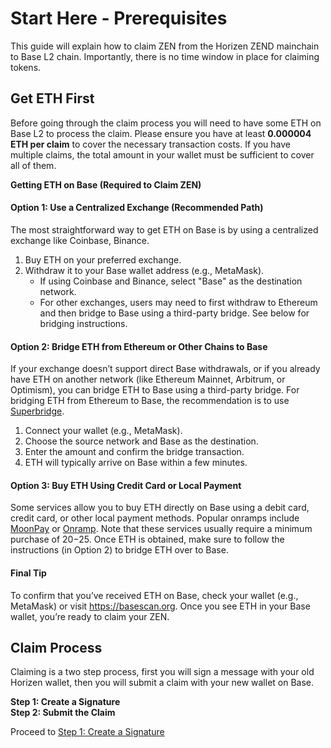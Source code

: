 # Start Here - Prerequisites

This guide will explain how to claim ZEN from the Horizen ZEND mainchain to Base L2 chain. Importantly, there is no time window in place for claiming tokens.

## Get ETH First
Before going through the claim process you will need to have some ETH on Base L2 to process the claim. Please ensure you have at least **0.000004 ETH per claim** to cover the necessary transaction costs. If you have multiple claims, the total amount in your wallet must be sufficient to cover all of them.

**Getting ETH on Base (Required to Claim ZEN)**

#### Option 1: Use a Centralized Exchange (Recommended Path)
The most straightforward way to get ETH on Base is by using a centralized exchange like Coinbase, Binance.	

1. Buy ETH on your preferred exchange.
2. Withdraw it to your Base wallet address (e.g., MetaMask).
   - If using Coinbase and Binance, select "Base" as the destination network.
   - For other exchanges, users may need to first withdraw to Ethereum and then bridge to Base using a third-party bridge. See below for bridging instructions. 

#### Option 2: Bridge ETH from Ethereum or Other Chains to Base
If your exchange doesn’t support direct Base withdrawals, or if you already have ETH on another network (like Ethereum Mainnet, Arbitrum, or Optimism), you can bridge ETH to Base using a third-party bridge. For bridging ETH from Ethereum to Base, the recommendation is to use [Superbridge](https://superbridge.app/base).

1. Connect your wallet (e.g., MetaMask).
2. Choose the source network and Base as the destination.
3. Enter the amount and confirm the bridge transaction.
4. ETH will typically arrive on Base within a few minutes.

#### Option 3: Buy ETH Using Credit Card or Local Payment
Some services allow you to buy ETH directly on Base using a debit card, credit card, or other local payment methods. Popular onramps include [MoonPay](https://www.moonpay.com/) or [Onramp](https://onramp.money/). Note that these services usually require a minimum purchase of $20-$25. Once ETH is obtained, make sure to follow the instructions (in Option 2) to bridge ETH over to Base. 

#### Final Tip
To confirm that you’ve received ETH on Base, check your wallet (e.g., MetaMask) or visit https://basescan.org. Once you see ETH in your Base wallet, you’re ready to claim your ZEN.

## Claim Process
Claiming is a two step process, first you will sign a message with your old Horizen wallet, then you will submit a claim with your new wallet on Base.

**Step 1: Create a Signature**<br/>
**Step 2: Submit the Claim**

Proceed to [Step 1: Create a Signature](/mainnet-migration-instructions/create-a-signature)
